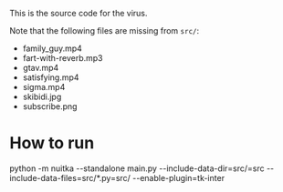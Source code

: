 This is the source code for the virus.

Note that the following files are missing from `src/`:
- family_guy.mp4
- fart-with-reverb.mp3
- gtav.mp4
- satisfying.mp4
- sigma.mp4
- skibidi.jpg
- subscribe.png

# How to run
python -m nuitka --standalone main.py --include-data-dir=src/=src --include-data-files=src/*.py=src/ --enable-plugin=tk-inter